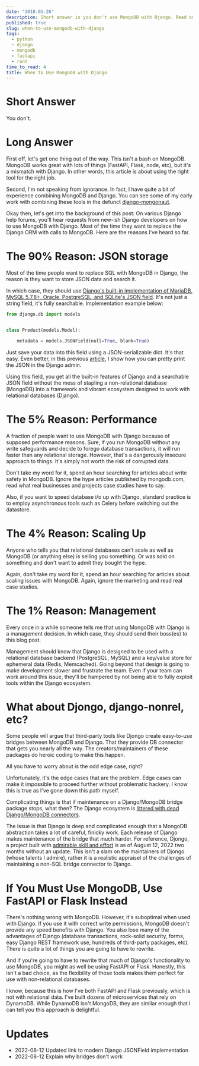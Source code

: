 ```yaml
---
date: "2018-01-26"
description: Short answer is you don't use MongoDB with Django. Read on for the specifics.
published: true
slug: when-to-use-mongodb-with-django
tags:
  - python
  - django
  - mongodb
  - fastapi
  - rant
time_to_read: 4
title: When to Use MongoDB with Django
---
```


# Short Answer

You don't.

# Long Answer

First off, let's get one thing out of the way. This isn't a bash on
MongoDB. MongoDB works great with lots of things (FastAPI, Flask, node,
etc), but it's a mismatch with Django. In other words, this article is
about using the right tool for the right job.

Second, I'm not speaking from ignorance. In fact, I have quite a bit of
experience combining MongoDB and Django. You can see some of my early
work with combining these tools in the defunct
[django-mongonaut](https://github.com/jazzband/django-mongonaut).

Okay then, let's get into the background of this post: On various
Django help forums, you'll hear requests from new-ish Django developers
on how to use MongoDB with Django. Most of the time they want to replace
the Django ORM with calls to MongoDB. Here are the reasons I've heard
so far.

# The 90% Reason: JSON storage

Most of the time people want to replace SQL with MongoDB in Django, the
reason is they want to store JSON data and search it.

In which case, they should use [Django's built-in implementation of
MariaDB, MySQL 5.7.8+, Oracle, PostgreSQL, and SQLite's JSON
field](https://docs.djangoproject.com/en/4.1/ref/models/fields/#django.db.models.JSONField).
It's not just a string field, it's fully searchable. Implementation
example below:

```python
from django.db import models


class Product(models.Model):

    metadata = models.JSONField(null=True, blank=True)
```

Just save your data into this field using a JSON-serializable dict.
It's that easy. Even better, in this previous
[article](/pretty-formatting-json-django-admin.html),
I show how you can pretty print the JSON in the Django admin.

Using this field, you get all the built-in features of Django and a
searchable JSON field without the mess of stapling a non-relational
database (MongoDB) into a framework and vibrant ecosystem designed to
work with relational databases (Django).

# The 5% Reason: Performance

A fraction of people want to use MongoDB with Django because of supposed
performance reasons. Sure, if you run MongoDB without any write
safeguards and decide to forego database transactions, it will run
faster than any relational storage. However, that's a dangerously
insecure approach to things. It's simply not worth the risk of
corrupted data.

Don't take my word for it, spend an hour searching for articles about
write safety in MongoDB. Ignore the hype articles published by
mongodb.com, read what real businesses and projects case studies have to
say.

Also, if you want to speed database i/o up with Django, standard
practice is to employ asynchronous tools such as Celery before switching
out the datastore.

# The 4% Reason: Scaling Up

Anyone who tells you that relational databases can't scale as well as
MongoDB (or anything else) is selling you something. Or was sold on
something and don't want to admit they bought the hype.

Again, don't take my word for it, spend an hour searching for articles
about scaling issues with MongoDB. Again, ignore the marketing and read
real case studies.

# The 1% Reason: Management

Every once in a while someone tells me that using MongoDB with Django is
a management decision. In which case, they should send their boss(es) to
this blog post.

Management should know that Django is designed to be used with a
relational database backend (PostgreSQL, MySQL) and a key/value store
for ephemeral data (Redis, Memcached). Going beyond that design is going
to make development slower and frustrate the team. Even if your team can
work around this issue, they'll be hampered by not being able to fully
exploit tools within the Django ecosystem.

# What about Djongo, django-nonrel, etc?

Some people will argue that third-party tools like Djongo create easy-to-use bridges between MongoDB and Django. That they provide DB connector that gets you nearly all the way. The creators/maintainers of these packages do heroic coding to make this happen.

All you have to worry about is the odd edge case, right?

Unfortunately, it's the edge cases that are the problem. Edge cases can make it impossible to proceed further without problematic hackery. I know this is true as I've gone down this path myself.

Complicating things is that if maintenance on a Django/MongoDB bridge package stops, what then? The Django ecosystem is [littered with dead Django/MongoDB connectors](https://djangopackages.org/search/?q=mongo).

The issue is that Django is deep and complicated enough that a MongoDB abstraction takes a lot of careful, finicky work. Each release of Django makes maintenance of the bridge that much harder. For reference, Djongo, a project built with [admirable skill and effort](https://www.djongomapper.com/django-mongodb-connector-design-document/) is as of August 12, 2022 two months without an update. This isn't a slam on the maintainers of Djongo (whose talents I admire), rather it is a realistic appraisel of the challenges of maintaining a non-SQL bridge connector to Django.

# If You Must Use MongoDB, Use FastAPI or Flask Instead

There's nothing wrong with MongoDB. However, it's suboptimal when used
with Django. If you use it with correct write permissions, MongoDB
doesn't provide any speed benefits with Django. You also lose many of
the advantages of Django (database transactions, rock-solid security,
forms, easy Django REST framework use, hundreds of third-party packages,
etc). There is quite a lot of things you are going to have to rewrite.

And if you're going to have to rewrite that much of Django's
functionality to use MongoDB, you might as well be using FastAPI or Flask.
Honestly, this isn't a bad choice, as the flexibility of those tools makes them
perfect for use with non-relational databases.

I know, because this is how I've both FastAPI and Flask previously, which is not with
relational data. I've built dozens of microservices that rely on DynamoDB.
While DynamoDB isn't MongoDB, they are similar enough that I can tell
you this approach is delightful.

# Updates

- 2022-08-12 Updated link to modern Django JSONField implementation
- 2022-08-12 Explain why bridges don't work

